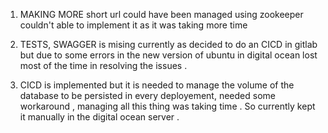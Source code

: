 1. MAKING MORE short url could have been managed using zookeeper  couldn't able to implement it as it was taking more time

2. TESTS, SWAGGER is mising currently as decided to do an CICD in gitlab but due to some errors in the new version of ubuntu in digital ocean lost most of the time in resolving the issues . 

3. CICD is implemented but it is  needed to manage the volume of the  database to be persisted in every deployement, needed some workaround , managing all this thing was taking time . So currently kept it manually in the digital ocean server . 
